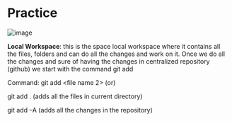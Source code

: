 # Practice
![image](https://github.com/user-attachments/assets/e4de29d7-33ff-4897-a7b6-a324d9eb442e)

**Local Workspace**: this is the space local workspace where it contains all the files, folders and can do all the changes and work on it. Once we do all the changes and sure of having the changes in centralized repository (github) we start with the command git add

Command: git add <file name1> <file name 2> (or)

 git add . (adds all the files in current directory)
 
git add –A (adds all the changes in the repository)

